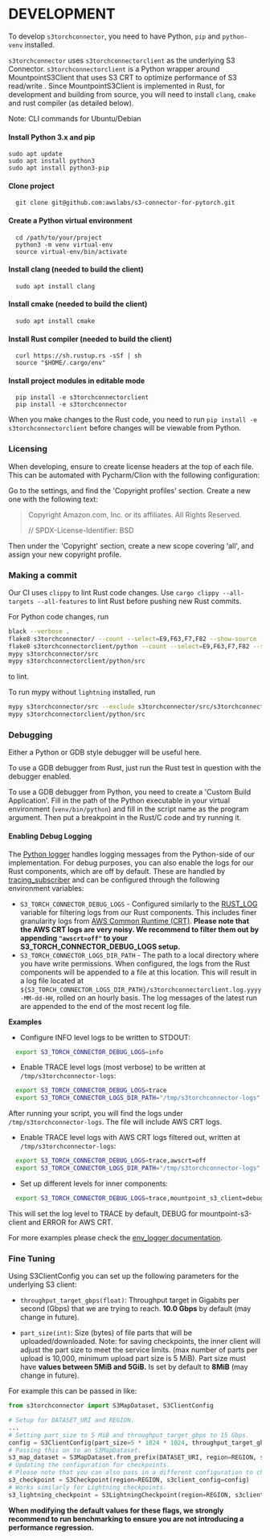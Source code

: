 # DEVELOPMENT

To develop `s3torchconnector`, you need to have Python, `pip` and `python-venv` installed. 

`s3torchconnector` uses `s3torchconnectorclient` as the underlying S3 Connector. `s3torchconnectorclient` is a 
Python wrapper around MountpointS3Client that uses S3 CRT to optimize performance of S3 read/write
.
Since MountpointS3Client is implemented in Rust, for development and building from source, you will need to install 
`clang`, `cmake` and rust compiler (as detailed below). 

Note: CLI commands for Ubuntu/Debian 
#### Install Python 3.x and pip
```shell
sudo apt update
sudo apt install python3
sudo apt install python3-pip
```
#### Clone project
```shell
  git clone git@github.com:awslabs/s3-connector-for-pytorch.git
```
#### Create  a Python virtual environment
```shell
  cd /path/to/your/project
  python3 -m venv virtual-env
  source virtual-env/bin/activate
```
#### Install clang (needed to build the client)
```shell
  sudo apt install clang
```
#### Install cmake (needed to build the client)
```shell
  sudo apt install cmake
```
#### Install Rust compiler (needed to build the client)
```shell
  curl https://sh.rustup.rs -sSf | sh
  source "$HOME/.cargo/env"
```
#### Install project modules in editable mode
```shell
  pip install -e s3torchconnectorclient
  pip install -e s3torchconnector
```


When you make changes to the Rust code, you need to run `pip install -e s3torchconnectorclient` before changes will 
be viewable from Python.


### Licensing
When developing, ensure to create license headers at the top of each file. This can be automated with Pycharm/Clion 
with the following configuration:

Go to the settings, and find the 'Copyright profiles' section. Create a new one with the following text:

> Copyright Amazon.com, Inc. or its affiliates. All Rights Reserved.
> 
> // SPDX-License-Identifier: BSD

Then under the 'Copyright' section, create a new scope covering 'all', and assign your new copyright profile.

### Making a commit

Our CI uses `clippy` to lint Rust code changes. Use `cargo clippy --all-targets --all-features` to lint Rust before
pushing new Rust commits.

For Python code changes, run 
```bash
black --verbose .
flake8 s3torchconnector/ --count --select=E9,F63,F7,F82 --show-source --statistics
flake8 s3torchconnectorclient/python --count --select=E9,F63,F7,F82 --show-source --statistics
mypy s3torchconnector/src
mypy s3torchconnectorclient/python/src
```
 to lint.

To run mypy without `lightning` installed, run
```bash
mypy s3torchconnector/src --exclude s3torchconnector/src/s3torchconnector/lightning
mypy s3torchconnectorclient/python/src
```

### Debugging

Either a Python or GDB style debugger will be useful here.

To use a GDB debugger from Rust, just run the Rust test in question with the debugger enabled.

To use a GDB debugger from Python, you need to create a 'Custom Build Application'. 
Fill in the path of the Python executable in your virtual environment (`venv/bin/python`) and fill in the script name 
as the program argument.
Then put a breakpoint in the Rust/C code and try running it.

#### Enabling Debug Logging
The [Python logger](https://docs.python.org/3/library/logging.html) handles logging messages from the Python-side 
of our implementation.
For debug purposes, you can also enable the logs for our Rust components, which are off by default. 
These are handled by [tracing_subscriber](https://docs.rs/tracing-subscriber/latest/tracing_subscriber/) and can be 
configured through the following environment variables:
- `S3_TORCH_CONNECTOR_DEBUG_LOGS` - Configured similarly to the
[RUST_LOG](https://docs.rs/env_logger/latest/env_logger/#enabling-logging) variable for
filtering logs from our Rust components. This includes finer granularity logs from 
[AWS Common Runtime (CRT)](https://docs.aws.amazon.com/sdkref/latest/guide/common-runtime.html).
**Please note that the AWS CRT logs are very noisy. We recommend to filter them out by appending `"awscrt=off"` to
your S3_TORCH_CONNECTOR_DEBUG_LOGS setup.**
- `S3_TORCH_CONNECTOR_LOGS_DIR_PATH` - The path to a local directory where you have write permissions. 
When configured, the logs from the Rust components will be appended to a file at this location. 
This will result in a log file located at 
`${S3_TORCH_CONNECTOR_LOGS_DIR_PATH}/s3torchconnectorclient.log.yyyy-MM-dd-HH`, rolled on an hourly basis. 
The log messages of the latest run are appended to the end of the most recent log file.

**Examples**
- Configure INFO level logs to be written to STDOUT:
```sh
  export S3_TORCH_CONNECTOR_DEBUG_LOGS=info
```

- Enable TRACE level logs (most verbose) to be written at `/tmp/s3torchconnector-logs`:
```sh
  export S3_TORCH_CONNECTOR_DEBUG_LOGS=trace
  export S3_TORCH_CONNECTOR_LOGS_DIR_PATH="/tmp/s3torchconnector-logs"
```
After running your script, you will find the logs under `/tmp/s3torchconnector-logs`.
The file will include AWS CRT logs. 

- Enable TRACE level logs with AWS CRT logs filtered out, written at `/tmp/s3torchconnector-logs`:
```sh
  export S3_TORCH_CONNECTOR_DEBUG_LOGS=trace,awscrt=off
  export S3_TORCH_CONNECTOR_LOGS_DIR_PATH="/tmp/s3torchconnector-logs"
```

- Set up different levels for inner components:
```sh
  export S3_TORCH_CONNECTOR_DEBUG_LOGS=trace,mountpoint_s3_client=debug,awscrt=error
```
This will set the log level to TRACE by default, DEBUG for mountpoint-s3-client and ERROR for AWS CRT.

For more examples please check the
[env_logger documentation](https://docs.rs/env_logger/latest/env_logger/#enabling-logging).

### Fine Tuning
Using S3ClientConfig you can set up the following parameters for the underlying S3 client: 
* `throughput_target_gbps(float)`: Throughput target in Gigabits per second (Gbps) that we are trying to reach.
  **10.0 Gbps** by default (may change in future).

* `part_size(int)`: Size (bytes) of file parts that will be uploaded/downloaded.
  Note: for saving checkpoints, the inner client will adjust the part size to meet the service limits.
  (max number of parts per upload is 10,000, minimum upload part size is 5 MiB).
  Part size must have **values between 5MiB and 5GiB.** Is set by default to **8MiB** (may change in future).

For example this can be passed in like: 
```py
from s3torchconnector import S3MapDataset, S3ClientConfig

# Setup for DATASET_URI and REGION.
...
# Setting part_size to 5 MiB and throughput_target_gbps to 15 Gbps.
config = S3ClientConfig(part_size=5 * 1024 * 1024, throughput_target_gbps=15)
# Passing this on to an S3MapDataset.
s3_map_dataset = S3MapDataset.from_prefix(DATASET_URI, region=REGION, s3client_config=config)
# Updating the configuration for checkpoints.
# Please note that you can also pass in a different configuration to checkpoints.
s3_checkpoint = S3Checkpoint(region=REGION, s3client_config=config)
# Works similarly for Lightning checkpoints.
s3_lightning_checkpoint = S3LightningCheckpoint(region=REGION, s3client_config=config)
```

**When modifying the default values for these flags, we strongly recommend to run benchmarking to ensure you are not
introducing a performance regression.**
